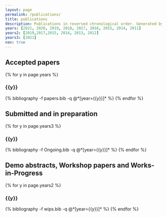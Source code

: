```yaml
---
layout: page
permalink: /publications/
title: publications
description: Publications in reversed chronological order. Generated by jekyll-scholar.
years: [2021, 2020, 2019, 2018, 2017, 2016, 2015, 2014, 2011]
years2: [2019,2017,2015, 2014, 2013, 2012]
years3: [2021]
nav: true
---
```


<div class="publications">


 <h2>Accepted papers</h2> 

{% for y in page.years %}
  <h3 class="year">{{y}}</h3>
  {% bibliography -f papers.bib -q @*[year={{y}}]* %}
{% endfor %}

<h2> Submitted and in preparation </h2>

{% for y in page.years3 %}
  <h3 class="year">{{y}}</h3>
  {% bibliography -f Ongoing.bib -q @*[year={{y}}]* %}
{% endfor %}

<h2> Demo abstracts, Workshop papers and Works-in-Progress </h2>

{% for y in page.years2 %}
  <h3 class="year">{{y}}</h3>
  {% bibliography -f wips.bib -q @*[year={{y}}]* %}
{% endfor %}

</div>
